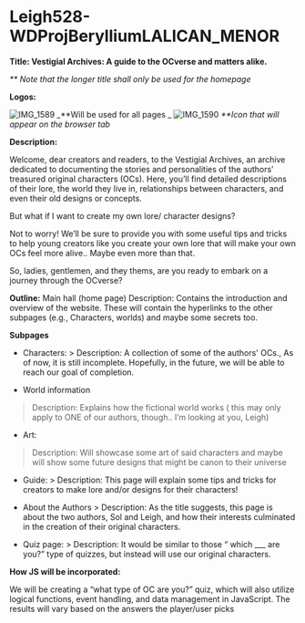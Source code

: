 # Leigh528-WDProjBerylliumLALICAN_MENOR
**Title: Vestigial Archives: A guide to the OCverse and matters alike.**

_** Note that the longer title shall only be used for the homepage_

**Logos:**


![IMG_1589](https://github.com/user-attachments/assets/7c0df884-ef1b-4145-b431-ca67c1f2a06e)
_**Will be used for all pages   _
![IMG_1590](https://github.com/user-attachments/assets/3b00e723-f4bf-49f9-813c-dba3d70fd311) 
_**Icon that will appear on the browser tab_


**Description:**

Welcome, dear creators and readers, to the Vestigial Archives, an archive dedicated to documenting the stories and personalities of the authors’ treasured original characters (OCs). Here, you’ll find detailed descriptions of their lore, the world they live in, relationships between characters, and even their old designs or concepts.

But what if I want to create my own lore/ character designs?

Not to worry! We’ll be sure to provide you with some useful tips and tricks to help young creators like you create your own lore that will make your own OCs feel more alive.. Maybe even more than that.

So, ladies, gentlemen, and they thems, are you ready to embark on a journey through the OCverse?

**Outline:**
Main hall (home page)
Description: Contains the introduction and overview of the website. These will contain the hyperlinks to the other subpages (e.g., Characters, worlds) and maybe some secrets too. 

**Subpages**
* Characters: 
                         > Description: A collection of some of the authors' OCs., As of now, it is still incomplete. Hopefully, in the future, we will be able to reach our goal of completion.  

* World information
 > Description:  Explains how the fictional world works ( this may only apply to ONE of our authors, though.. I’m looking at you, Leigh)

* Art:
 > Description: Will showcase some art of said characters and maybe will show some future designs that might be canon to their universe

* Guide: 
		  > Description: This page will explain some tips and tricks for creators to make lore and/or designs for their characters!

* About the Authors
		 > Description: As the title suggests, this page is about the two authors, Sol and Leigh, and how their interests culminated in the creation of their original characters.

* Quiz page:
 		 > Description: It would be similar to those “ which ___ are you?” type of quizzes, but instead will use our original characters. 



**How JS will be incorporated:**

 We will be creating a “what type of OC are you?” quiz, which will also utilize logical functions, event handling, and data management in JavaScript. The results will vary based on the answers the player/user picks







